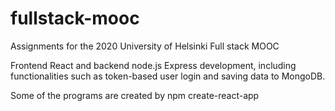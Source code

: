 # fullstack-mooc
Assignments for the 2020 University of Helsinki Full stack MOOC

Frontend React and backend node.js Express development, including functionalities such as
token-based user login and saving data to MongoDB.

Some of the programs are created by npm create-react-app
